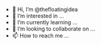 - 👋 Hi, I’m @thefloatingidea
- 👀 I’m interested in ...
- 🌱 I’m currently learning ...
- 💞️ I’m looking to collaborate on ...
- 📫 How to reach me ...

<!---
thefloatingidea/thefloatingidea is a ✨ special ✨ repository because its `README.md` (this file) appears on your GitHub profile.
You can click the Preview link to take a look at your changes.
--->
